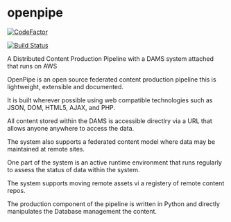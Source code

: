 # openpipe
[![CodeFactor](https://www.codefactor.io/repository/github/mec402/openpipe/badge/master)](https://www.codefactor.io/repository/github/mec402/openpipe/overview/master)

[![Build Status](https://travis-ci.com/MEC402/openpipe.svg?branch=master)](https://travis-ci.com/MEC402/openpipe)

A Distributed Content Production Pipeline with a DAMS system attached that runs on AWS

OpenPipe is an open source federated content production pipeline this is lightweight, extensible and documented.

It is built wherever possible using web compatible technologies such as JSON, DOM, HTML5, AJAX, and PHP.

All content stored within the DAMS is accessible directlry via a URL that allows anyone anywhere to access the data.

The system also supports a federated content model where data may be maintained at remote sites.

One part of the system is an active runtime environment that runs regularly to assess the status of data within the system.

The system supports moving remote assets vi a registery of remote content repos.

The production component of the pipeline is written in Python and directly manipulates the Database management the content.

